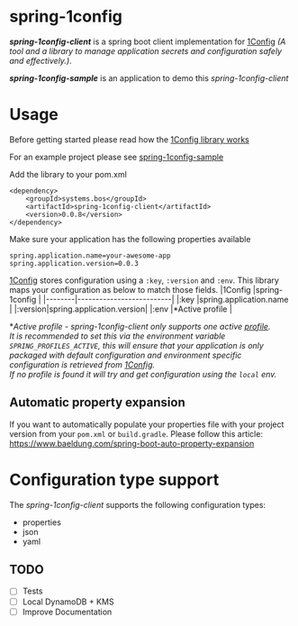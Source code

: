 # spring-1config

***spring-1config-client*** is a spring boot client implementation for [1Config](https://github.com/BrunoBonacci/1config) *(A tool and a library to manage application secrets and configuration safely and effectively.)*.

***spring-1config-sample*** is an application to demo this *spring-1config-client*

# Usage
Before getting started please read how the [1Config library works](https://cljdoc.org/d/com.brunobonacci/oneconfig/0.16.0/doc/readme)

For an example project please see [spring-1config-sample](spring-1config-sample)

Add the library to your pom.xml
```
<dependency>
    <groupId>systems.bos</groupId>
    <artifactId>spring-1config-client</artifactId>
    <version>0.0.8</version>
</dependency>
```

Make sure your application has the following properties available
```
spring.application.name=your-awesome-app
spring.application.version=0.0.3
```

[1Config](https://github.com/BrunoBonacci/1config) stores configuration using a `:key`, `:version` and `:env`. This library maps your configuration as below to match those fields.
|1Config |spring-1config            |
|--------|--------------------------|
|:key    |spring.application.name   |
|:version|spring.application.version|
|:env    |*Active profile           |

***Active profile* - spring-1config-client only supports one active [profile](https://docs.spring.io/spring-boot/docs/current/reference/html/spring-boot-features.html#boot-features-profiles).\
It is recommended to set this via the environment variable `SPRING_PROFILES_ACTIVE`, this will ensure that your application is only packaged with default configuration and environment specific configuration is retrieved from [1Config](https://github.com/BrunoBonacci/1config). \
If no profile is found it will try and get configuration using the `local` env.*

## Automatic property expansion
If you want to automatically populate your properties file with your project version from your `pom.xml` or `build.gradle`. Please follow this article: https://www.baeldung.com/spring-boot-auto-property-expansion

# Configuration type support
The *spring-1config-client* supports the following configuration types:
- properties
- json
- yaml

## TODO
- [ ] Tests
- [ ] Local DynamoDB + KMS
- [ ] Improve Documentation
